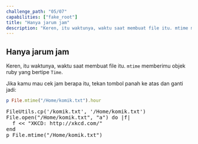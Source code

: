 ```yaml
---
challenge_path: "05/07"
capabilities: ["fake_root"]
title: "Hanya jarum jam"
description: "Keren, itu waktunya, waktu saat membuat file itu. mtime memberimu objek ruby yang bertipe Time."
---
```


## Hanya jarum jam

Keren, itu waktunya, waktu saat membuat file itu. `mtime` memberimu objek ruby yang bertipe `Time`.

Jika kamu mau cek jam berapa itu, tekan tombol panah ke atas dan ganti jadi:

```ruby
p File.mtime("/Home/komik.txt").hour
```

<pre id="code-prefill">
FileUtils.cp('/komik.txt', '/Home/komik.txt')
File.open("/Home/komik.txt", "a") do |f|
  f << "XKCD: http://xkcd.com/"
end
p File.mtime("/Home/komik.txt")
</pre>
